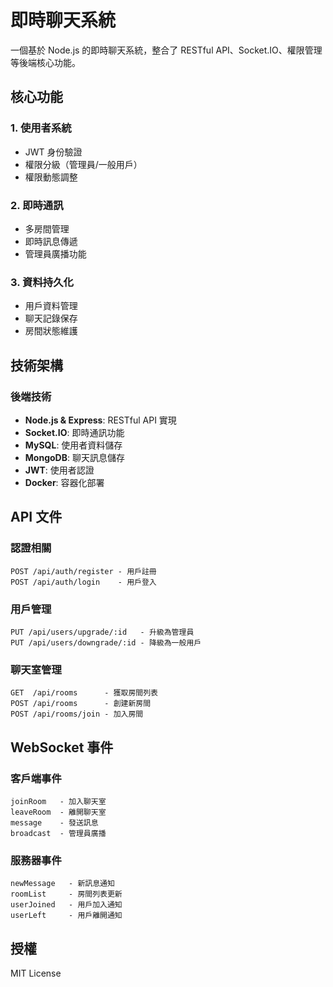 # 即時聊天系統

一個基於 Node.js 的即時聊天系統，整合了 RESTful API、Socket.IO、權限管理等後端核心功能。

## 核心功能

### 1. 使用者系統

- JWT 身份驗證
- 權限分級（管理員/一般用戶）
- 權限動態調整

### 2. 即時通訊

- 多房間管理
- 即時訊息傳遞
- 管理員廣播功能

### 3. 資料持久化

- 用戶資料管理
- 聊天記錄保存
- 房間狀態維護

## 技術架構

### 後端技術

- **Node.js & Express**: RESTful API 實現
- **Socket.IO**: 即時通訊功能
- **MySQL**: 使用者資料儲存
- **MongoDB**: 聊天訊息儲存
- **JWT**: 使用者認證
- **Docker**: 容器化部署

## API 文件

### 認證相關

```
POST /api/auth/register - 用戶註冊
POST /api/auth/login    - 用戶登入
```

### 用戶管理

```
PUT /api/users/upgrade/:id   - 升級為管理員
PUT /api/users/downgrade/:id - 降級為一般用戶
```

### 聊天室管理

```
GET  /api/rooms      - 獲取房間列表
POST /api/rooms      - 創建新房間
POST /api/rooms/join - 加入房間
```

## WebSocket 事件

### 客戶端事件

```
joinRoom   - 加入聊天室
leaveRoom  - 離開聊天室
message    - 發送訊息
broadcast  - 管理員廣播
```

### 服務器事件

```
newMessage   - 新訊息通知
roomList     - 房間列表更新
userJoined   - 用戶加入通知
userLeft     - 用戶離開通知
```

## 授權

MIT License
